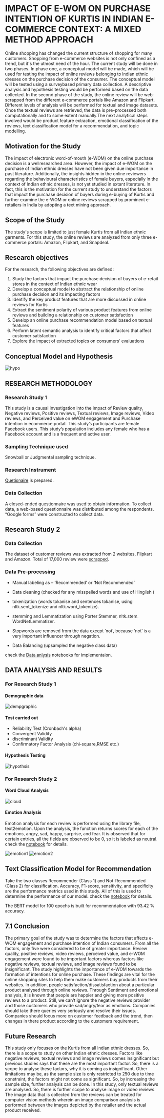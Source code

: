 # IMPACT OF E-WOM ON PURCHASE INTENTION OF KURTIS IN INDIAN E-COMMERCE CONTEXT: A MIXED METHOD APPROACH

Online shopping has changed the current structure of shopping for many customers. Shopping
from e-commerce websites is not only confined as a trend, but it's the utmost need of the hour.
The current study will be done in two phases. In phase one, a conceptual model will be made,
which will be used for testing the impact of online reviews belonging to Indian ethnic dresses
on the purchase decision of the consumer. The conceptual model will be tested using a surveybased primary data collection. A descriptive analysis and hypothesis testing would be
performed based on the data collected. In the second phase of the study, the online review will
be web-scrapped from the different e-commerce portals like Amazon and Flipkart.
Different levels of analysis will be performed for textual and image
datasets. Once the textual reviews are retrieved, the data is pre-processed both computationally
and to some extent manually.The next analytical
steps involved would be product feature extraction, emotional classification of the reviews, text
classification model for a recommendation, and topic modelling. 

## Motivation for the Study
The impact of electronic word-of-mouth (e-WOM) on the online purchase decision is a wellresearched area. However, the impact of e-WOM on the purchase of Indian ethnic dresses have
not been given due importance in past literature. Additionally, the insights hidden in the online
reviewers regarding the behavioural characteristics of female buyers, especially in the context
of Indian ethnic dresses, is not yet studied in extant literature. In fact, this is the motivation for
the current study to understand the factors that impact the purchase decision of buyers during
e-buying of Kurtis and further examine the e-WOM or online reviews scrapped by prominent
e-retailers in India by adopting a text mining approach.

## Scope of the Study
The study's scope is limited to just female Kurtis from all Indian ethnic garments. For this
study, the online reviews are analyzed from only three e-commerce portals: Amazon, Flipkart,
and Snapdeal.

## Research objectives
For the research, the following objectives are defined:
1. Study the factors that impact the purchase decision of buyers of e-retail stores in the
context of Indian ethnic wear
2. Develop a conceptual model to abstract the relationship of online purchase decision and
its impacting factors
3. Identify the key product features that are more discussed in online reviews for Kurtis
4. Extract the sentiment polarity of various product features from online reviews and
building a relationship on customer satisfaction
5. Develop an online purchase recommendation model based on textual features
6. Perform latent semantic analysis to identify critical factors that affect customer
satisfaction
7. Explore the impact of extracted topics on consumers’ evaluations

## Conceptual Model and Hypothesis
![hypo](https://github.com/VISHVAJITK/mldl_Notes/blob/main/srceen%20shot/hypo.png?raw=true)

## RESEARCH METHODOLOGY
### Research Study 1
This study is a causal investigation into the impact of Review quality, Negative reviews,
Positive reviews, Textual reviews, Image reviews, Video reviews, and Perceived value on eWOM engagement and Purchase intention in ecommerce portal. This study’s participants are
female Facebook users. This study’s population includes any female who has a Facebook
account and is a frequent and active user.

###  Sampling Technique used
Snowball or Judgmental sampling technique.
### Research Instrument
[Quetionaire](https://github.com/VISHVAJITK/-PersonalProjects/blob/main/Impact%20of%20E-Wom%20on%20Purchase%20Intention%20of%20Kurtis%20in%20Indian%20E-Commerce%20Context/Quetionaire.pdf) is prepared.

### Data Collection
A closed-ended questionnaire was used to obtain information. To collect data, a web-based
questionnaire was distributed among the respondents. “Google forms” were constructed to
collect data.

## Research Study 2
### Data Collection
The dataset of customer reviews was extracted from 2 websites, Flipkart and Amazon. Total of 17,000 review were [scrapped](https://github.com/VISHVAJITK/-PersonalProjects/tree/main/Impact%20of%20E-Wom%20on%20Purchase%20Intention%20of%20Kurtis%20in%20Indian%20E-Commerce%20Context/Scrapping).

### Data Pre-processing
- Manual labeling as – ‘Recommended’ or ‘Not
Recommended’ 
- Data cleaning (checked for any misspelled words and use of Hinglish )
- tokenization (words tokanise and sentences tokanise, using
nltk.sent_tokenize and nltk.word_tokenize). 
- stemming and Lemmatization using
Porter Stemmer, nltk.stem.
 WordNetLemmatizer.

- Stopwords are removed from the data except ‘not’, because ‘not’ is a very important influencer
through negation.
- Data Balancing (upsampled the negative class data)

check the [Data anlysis](https://github.com/VISHVAJITK/-PersonalProjects/tree/main/Impact%20of%20E-Wom%20on%20Purchase%20Intention%20of%20Kurtis%20in%20Indian%20E-Commerce%20Context/Data_analysis) notebooks for implementaion.

## DATA ANALYSIS AND RESULTS
### For Research Study 1
#### Demographic data

![dempgraphic](https://github.com/VISHVAJITK/mldl_Notes/blob/main/srceen%20shot/demographic.png?raw=true)

#### Test carried out
- Reliability Test (Cronbach's alpha)
- Convergent Validity
- discriminant Validity
- Confirmatory Factor Analysis (chi-square,RMSE etc.)

####  Hypothesis Testing

![hypothsis](https://github.com/VISHVAJITK/mldl_Notes/blob/main/srceen%20shot/hypothsis.png?raw=true)

### For Research Study 2
####  Word Cloud Analysis
![cloud](https://github.com/VISHVAJITK/-PersonalProjects/blob/main/Impact%20of%20E-Wom%20on%20Purchase%20Intention%20of%20Kurtis%20in%20Indian%20E-Commerce%20Context/Images/Recommended%20wordcloud.png?raw=true)

#### Emotion Analysis
Emotion analysis for each review is performed using the library file, text2emotion. Upon the
analysis, the function returns scores for each of the emotions, angry, sad, happy, surprise, and
fear. It is observed that for certain entries, all the fields are observed to be 0, so it is labeled as
neutral. check the [notebook](https://github.com/VISHVAJITK/-PersonalProjects/blob/main/Impact%20of%20E-Wom%20on%20Purchase%20Intention%20of%20Kurtis%20in%20Indian%20E-Commerce%20Context/Data_analysis/word_cloud.ipynb) for details.

![emotion1](https://github.com/VISHVAJITK/-PersonalProjects/blob/main/Impact%20of%20E-Wom%20on%20Purchase%20Intention%20of%20Kurtis%20in%20Indian%20E-Commerce%20Context/Images/Emotion%20for%20recommendation.png?raw=true)
![emotion2](https://github.com/VISHVAJITK/-PersonalProjects/blob/main/Impact%20of%20E-Wom%20on%20Purchase%20Intention%20of%20Kurtis%20in%20Indian%20E-Commerce%20Context/Images/emotion%20for%20non%20recomedation.png?raw=true)

## Text Classification Model for Recommendation
Take the two classes Recommender (Class 1) and Not-Recommended (Class 2) for classification. Accuracy, F1-score,
sensitivity, and specificity are the performance metrics used in this study. All of this is used to
determine the performance of our model.
check the [notebook](https://github.com/VISHVAJITK/-PersonalProjects/tree/main/Impact%20of%20E-Wom%20on%20Purchase%20Intention%20of%20Kurtis%20in%20Indian%20E-Commerce%20Context/classification) for details.

The BERT model for 100 epochs is built for recommendation with 93.42 % accuracy.

## 7.1 Conclusion
The primary goal of the study was to determine the factors that affects e-WOM engagement
and purchase intention of Indian consumers. From all the factors, only five were considered to
be of greater importance. Review quality, positive reviews, video reviews, perceived value,
and e-WOM engagement were found to be important factors whereas factors like negative
reviews, textual reviews, and image reviews found to be insignificant. The study highlights the
importance of e-WOM towards the formation of intentions for online purchase. These findings
are vital for the online shopping sites to help them make customers buy products from their
websites. In addition, people satisfaction/dissatisfaction about a particular product analysed
through online reviews. Through Sentiment and emotional analysis, it is known that people are
happier and giving more positive reviews to a product. Still, we can’t ignore the negative
reviews provider and those customers who provide sad/angry/fear as emotions. Companies
should take there queries very seriously and resolve their issues. Companies should focus more
on customer feedback and the trend, then changes in there product according to the customers
requirement.
## Future Research
This study only focuses on the Kurtis from all Indian ethnic dresses. So, there is a scope
to study on other Indian ethnic dresses. Factors like negative reviews, textual reviews and
image reviews comes insignificant but previous studies says that these are the most important
factor. So, there is a scope to analyse these factors, why it is coming as insignificant. Other
limitations may be, as the sample size is only restricted to 250 due to time constraint, the factors
might not come as significant. So, by increasing the sample size, further analysis can be done.
In this study, only textual reviews are analysed. So, there is further scope to analyse image or
video reviews. The image data that is collected from the reviews can be treated for computer
vision methods wherein an image comparison analysis is performed between the images
depicted by the retailer and the actual product received. 
